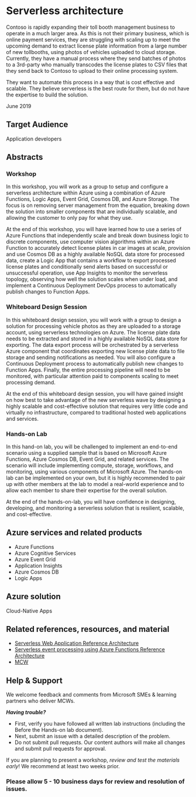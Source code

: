 # Serverless architecture

Contoso is rapidly expanding their toll booth management business to operate in a much larger area. As this is not their primary business, which is online payment services, they are struggling with scaling up to meet the upcoming demand to extract license plate information from a large number of new tollbooths, using photos of vehicles uploaded to cloud storage. Currently, they have a manual process where they send batches of photos to a 3rd-party who manually transcodes the license plates to CSV files that they send back to Contoso to upload to their online processing system. 

They want to automate this process in a way that is cost effective and scalable. They believe serverless is the best route for them, but do not have the expertise to build the solution.

June 2019

## Target Audience

Application developers

## Abstracts

### Workshop

In this workshop, you will work as a group to setup and configure a serverless architecture within Azure using a combination of Azure Functions, Logic Apps, Event Grid, Cosmos DB, and Azure Storage. The focus is on removing server management from the equation, breaking down the solution into smaller components that are individually scalable, and allowing the customer to only pay for what they use.

At the end of this workshop, you will have learned how to use a series of Azure Functions that independently scale and break down business logic to discrete components, use computer vision algorithms within an Azure Function to accurately detect license plates in car images at scale, provision and use Cosmos DB as a highly available NoSQL data store for processed data, create a Logic App that contains a workflow to export processed license plates and conditionally send alerts based on successful or unsuccessful operation, use App Insights to monitor the serverless topology, observing how well the solution scales when under load, and implement a Continuous Deployment DevOps process to automatically publish changes to Function Apps.

### Whiteboard Design Session

In this whiteboard design session, you will work with a group to design a solution for processing vehicle photos as they are uploaded to a storage account, using serverless technologies on Azure. The license plate data needs to be extracted and stored in a highly available NoSQL data store for exporting. The data export process will be orchestrated by a serverless Azure component that coordinates exporting new license plate data to file storage and sending notifications as needed. You will also configure a Continuous Deployment process to automatically publish new changes to Function Apps. Finally, the entire processing pipeline will need to be monitored, with particular attention paid to components scaling to meet processing demand.

At the end of this whiteboard design session, you will have gained insight on how best to take advantage of the new serverless wave by designing a highly scalable and cost-effective solution that requires very little code and virtually no infrastructure, compared to traditional hosted web applications and services.

### Hands-on Lab

In this hand-on lab, you will be challenged to implement an end-to-end scenario using a supplied sample that is based on Microsoft Azure Functions, Azure Cosmos DB, Event Grid, and related services. The scenario will include implementing compute, storage, workflows, and monitoring, using various components of Microsoft Azure. The hands-on lab can be implemented on your own, but it is highly recommended to pair up with other members at the lab to model a real-world experience and to allow each member to share their expertise for the overall solution.

At the end of the hands-on-lab, you will have confidence in designing, developing, and monitoring a serverless solution that is resilient, scalable, and cost-effective.

## Azure services and related products

- Azure Functions
- Azure Cognitive Services
- Azure Event Grid
- Application Insights
- Azure Cosmos DB
- Logic Apps

## Azure solution

Cloud-Native Apps

## Related references, resources, and material

- [Serverless Web Application Reference Architecture](https://docs.microsoft.com/en-us/azure/architecture/reference-architectures/serverless/web-app)
- [Serverless event processing using Azure Functions Reference Architecture](https://docs.microsoft.com/en-us/azure/architecture/reference-architectures/serverless/event-processing)
- [MCW](https://github.com/Microsoft/MCW) 

## Help & Support

We welcome feedback and comments from Microsoft SMEs & learning partners who deliver MCWs.  

***Having trouble?***
- First, verify you have followed all written lab instructions (including the Before the Hands-on lab document).
- Next, submit an issue with a detailed description of the problem.
- Do not submit pull requests. Our content authors will make all changes and submit pull requests for approval.   

If you are planning to present a workshop, *review and test the materials early*! We recommend at least two weeks prior.

### Please allow 5 - 10 business days for review and resolution of issues.
